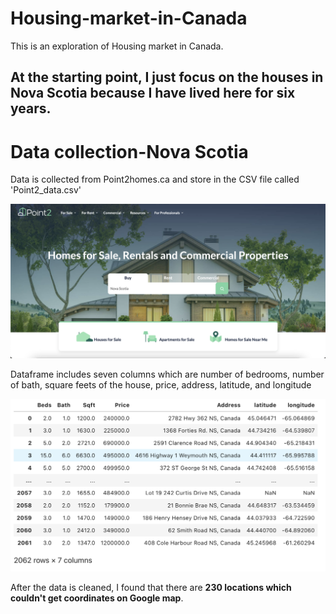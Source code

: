 # Housing-market-in-Canada
This is an exploration of Housing market in Canada.

## At the starting point, I just focus on the houses in Nova Scotia because I have lived here for six years.

# Data collection-Nova Scotia

Data is collected from Point2homes.ca and store in the CSV file called 'Point2_data.csv'

![Image of point2homes](https://raw.githubusercontent.com/NightmareZYR/Housing-market-in-Canada/main/Screen%20Shot%202021-09-19%20at%208.30.47%20PM.png)

Dataframe includes seven columns which are number of bedrooms, number of bath, square feets of the house, price, address, latitude, and longitude

![Image of dataframe](https://raw.githubusercontent.com/NightmareZYR/Housing-market-in-Canada/main/Screen%20Shot%202021-09-21%20at%202.49.56%20AM.png)

After the data is cleaned, I found that there are **230 locations which couldn't get coordinates on Google map**.

